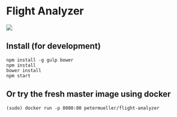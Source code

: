 # Flight Analyzer
![](https://travis-ci.org/ORFAP/flight-analyzer.svg?branch=master)

## Install (for development)
```
npm install -g gulp bower
npm install
bower install
npm start
```

## Or try the fresh master image using docker 
`(sudo) docker run -p 8080:80 petermueller/flight-analyzer`
